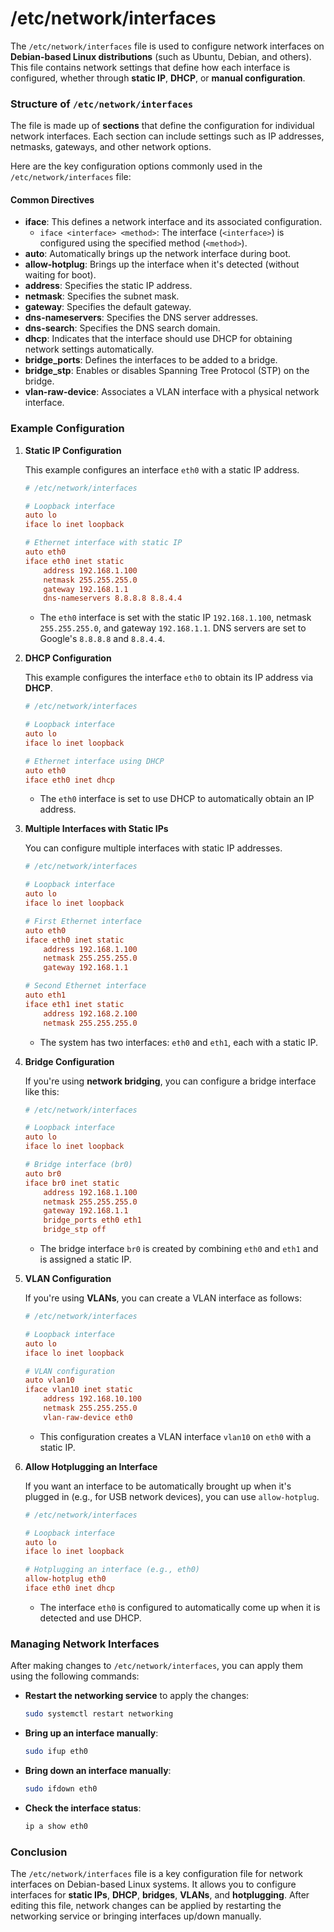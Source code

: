 # /etc/network/interfaces
The `/etc/network/interfaces` file is used to configure network interfaces on **Debian-based Linux distributions** (such as Ubuntu, Debian, and others). This file contains network settings that define how each interface is configured, whether through **static IP**, **DHCP**, or **manual configuration**.

### Structure of `/etc/network/interfaces`

The file is made up of **sections** that define the configuration for individual network interfaces. Each section can include settings such as IP addresses, netmasks, gateways, and other network options.

Here are the key configuration options commonly used in the `/etc/network/interfaces` file:

#### Common Directives

- **iface**: This defines a network interface and its associated configuration.
  - `iface <interface> <method>`: The interface (`<interface>`) is configured using the specified method (`<method>`).
- **auto**: Automatically brings up the network interface during boot.
- **allow-hotplug**: Brings up the interface when it's detected (without waiting for boot).
- **address**: Specifies the static IP address.
- **netmask**: Specifies the subnet mask.
- **gateway**: Specifies the default gateway.
- **dns-nameservers**: Specifies the DNS server addresses.
- **dns-search**: Specifies the DNS search domain.
- **dhcp**: Indicates that the interface should use DHCP for obtaining network settings automatically.
- **bridge_ports**: Defines the interfaces to be added to a bridge.
- **bridge_stp**: Enables or disables Spanning Tree Protocol (STP) on the bridge.
- **vlan-raw-device**: Associates a VLAN interface with a physical network interface.

### Example Configuration

1. **Static IP Configuration**

   This example configures an interface `eth0` with a static IP address.

   ```ini
   # /etc/network/interfaces

   # Loopback interface
   auto lo
   iface lo inet loopback

   # Ethernet interface with static IP
   auto eth0
   iface eth0 inet static
       address 192.168.1.100
       netmask 255.255.255.0
       gateway 192.168.1.1
       dns-nameservers 8.8.8.8 8.8.4.4
   ```

   - The `eth0` interface is set with the static IP `192.168.1.100`, netmask `255.255.255.0`, and gateway `192.168.1.1`. DNS servers are set to Google's `8.8.8.8` and `8.8.4.4`.

2. **DHCP Configuration**

   This example configures the interface `eth0` to obtain its IP address via **DHCP**.

   ```ini
   # /etc/network/interfaces

   # Loopback interface
   auto lo
   iface lo inet loopback

   # Ethernet interface using DHCP
   auto eth0
   iface eth0 inet dhcp
   ```

   - The `eth0` interface is set to use DHCP to automatically obtain an IP address.

3. **Multiple Interfaces with Static IPs**

   You can configure multiple interfaces with static IP addresses.

   ```ini
   # /etc/network/interfaces

   # Loopback interface
   auto lo
   iface lo inet loopback

   # First Ethernet interface
   auto eth0
   iface eth0 inet static
       address 192.168.1.100
       netmask 255.255.255.0
       gateway 192.168.1.1

   # Second Ethernet interface
   auto eth1
   iface eth1 inet static
       address 192.168.2.100
       netmask 255.255.255.0
   ```

   - The system has two interfaces: `eth0` and `eth1`, each with a static IP.

4. **Bridge Configuration**

   If you're using **network bridging**, you can configure a bridge interface like this:

   ```ini
   # /etc/network/interfaces

   # Loopback interface
   auto lo
   iface lo inet loopback

   # Bridge interface (br0)
   auto br0
   iface br0 inet static
       address 192.168.1.100
       netmask 255.255.255.0
       gateway 192.168.1.1
       bridge_ports eth0 eth1
       bridge_stp off
   ```

   - The bridge interface `br0` is created by combining `eth0` and `eth1` and is assigned a static IP.

5. **VLAN Configuration**

   If you're using **VLANs**, you can create a VLAN interface as follows:

   ```ini
   # /etc/network/interfaces

   # Loopback interface
   auto lo
   iface lo inet loopback

   # VLAN configuration
   auto vlan10
   iface vlan10 inet static
       address 192.168.10.100
       netmask 255.255.255.0
       vlan-raw-device eth0
   ```

   - This configuration creates a VLAN interface `vlan10` on `eth0` with a static IP.

6. **Allow Hotplugging an Interface**

   If you want an interface to be automatically brought up when it's plugged in (e.g., for USB network devices), you can use `allow-hotplug`.

   ```ini
   # /etc/network/interfaces

   # Loopback interface
   auto lo
   iface lo inet loopback

   # Hotplugging an interface (e.g., eth0)
   allow-hotplug eth0
   iface eth0 inet dhcp
   ```

   - The interface `eth0` is configured to automatically come up when it is detected and use DHCP.

### Managing Network Interfaces

After making changes to `/etc/network/interfaces`, you can apply them using the following commands:

- **Restart the networking service** to apply the changes:

  ```bash
  sudo systemctl restart networking
  ```

- **Bring up an interface manually**:

  ```bash
  sudo ifup eth0
  ```

- **Bring down an interface manually**:

  ```bash
  sudo ifdown eth0
  ```

- **Check the interface status**:

  ```bash
  ip a show eth0
  ```

### Conclusion

The `/etc/network/interfaces` file is a key configuration file for network interfaces on Debian-based Linux systems. It allows you to configure interfaces for **static IPs**, **DHCP**, **bridges**, **VLANs**, and **hotplugging**. After editing this file, network changes can be applied by restarting the networking service or bringing interfaces up/down manually.

